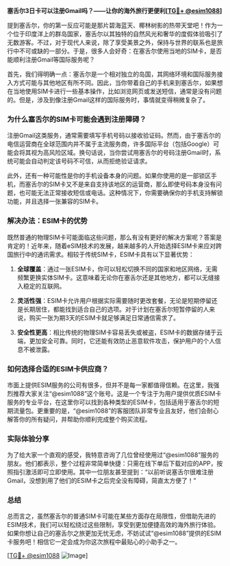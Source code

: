 **塞舌尔3日卡可以注册Gmail吗？——让你的海外旅行更便利[[TG💪+ @esim1088](https://t.me/s/esim1088)]**

提到塞舌尔，你的第一反应可能是那片碧海蓝天、椰林树影的热带天堂吧！作为一个位于印度洋上的群岛国家，塞舌尔以其独特的自然风光和奢华的度假体验吸引了无数游客。不过，对于现代人来说，除了享受美景之外，保持与世界的联系也是旅行中不可或缺的一部分。于是，很多人会好奇：在塞舌尔使用当地的SIM卡，是否能顺利注册Gmail等国际服务呢？

首先，我们得明确一点：塞舌尔是一个相对独立的岛国，其网络环境和国际服务接入方式可能与其他地区有所不同。因此，当你带着自己的手机来到塞舌尔，如果想在当地使用SIM卡进行一些基本操作，比如浏览网页或发送短信，通常是没有问题的。但是，涉及到像注册Gmail这样的国际服务时，事情就变得稍微复杂了。

### **为什么塞舌尔的SIM卡可能会遇到注册障碍？**

注册Gmail这类服务，通常需要填写手机号码以接收验证码。然而，由于塞舌尔的电信运营商在全球范围内并不属于主流服务商，许多国际平台（包括Google）可能会将其视为高风险区域。换句话说，当你尝试用塞舌尔的号码注册Gmail时，系统可能会自动判定该号码不可信，从而拒绝验证请求。

此外，还有一种可能性是你的手机设备本身的问题。如果你使用的是一部锁区手机，而塞舌尔的SIM卡又不是来自支持该地区的运营商，那么即使号码本身没有问题，也可能无法正常接收短信或电话。这种情况下，你需要确保你的手机支持解锁功能，并且选择一张兼容的SIM卡。

### **解决办法：ESIM卡的优势**

既然普通的物理SIM卡可能面临这些问题，那么有没有更好的解决方案呢？答案是肯定的！近年来，随着eSIM技术的发展，越来越多的人开始选择ESIM卡来应对跨国旅行中的通讯需求。相较于传统SIM卡，ESIM卡具有以下显著优势：

1. **全球覆盖**：通过一张ESIM卡，你可以轻松切换不同的国家和地区网络，无需频繁更换实体SIM卡。这意味着无论你在塞舌尔还是其他地方，都可以无缝接入稳定的互联网。
   
2. **灵活性强**：ESIM卡允许用户根据实际需要随时更改套餐，无论是短期停留还是长期居住，都能找到适合自己的选项。对于计划在塞舌尔短暂停留的人来说，购买一张为期3天的ESIM卡就足够满足日常通信需求了。

3. **安全性更高**：相比传统的物理SIM卡容易丢失或被盗，ESIM卡的数据存储于云端，更加安全可靠。同时，它还能有效防止恶意软件攻击，保护用户的个人信息不被泄露。

### **如何选择合适的ESIM卡供应商？**

市面上提供ESIM服务的公司有很多，但并不是每一家都值得信赖。在这里，我强烈推荐大家关注“@esim1088”这个账号。这是一个专注于为用户提供优质ESIM卡服务的专业平台，在这里你可以找到各种类型的ESIM卡，包括适用于塞舌尔的短期流量包。更重要的是，“@esim1088”的客服团队非常专业且友好，他们会耐心解答你的所有疑问，并帮助你顺利完成整个购买流程。

### **实际体验分享**

为了给大家一个直观的感受，我特意咨询了几位曾经使用过“@esim1088”服务的朋友。他们都表示，整个过程非常简单快捷：只需在线下单后下载对应的APP，按照指引激活即可立即使用。其中一位朋友甚至提到：“以前听说塞舌尔很难注册Gmail，没想到用了他们的ESIM卡之后完全没有障碍，简直太方便了！”

### **总结**

总而言之，虽然塞舌尔的普通SIM卡可能在某些方面存在局限性，但借助先进的ESIM技术，我们可以轻松绕过这些限制，享受到更加便捷高效的海外旅行体验。如果你想让自己的塞舌尔之旅更加无忧无虑，不妨试试“@esim1088”提供的ESIM卡服务吧！相信它一定会成为你这次旅程中最贴心的小助手之一。

[[TG💪+ @esim1088](https://t.me/s/esim1088) ![Image](https://i.postimg.cc/4NQfJmqS/Snipaste-2025-05-13-00-14-12.png)]
